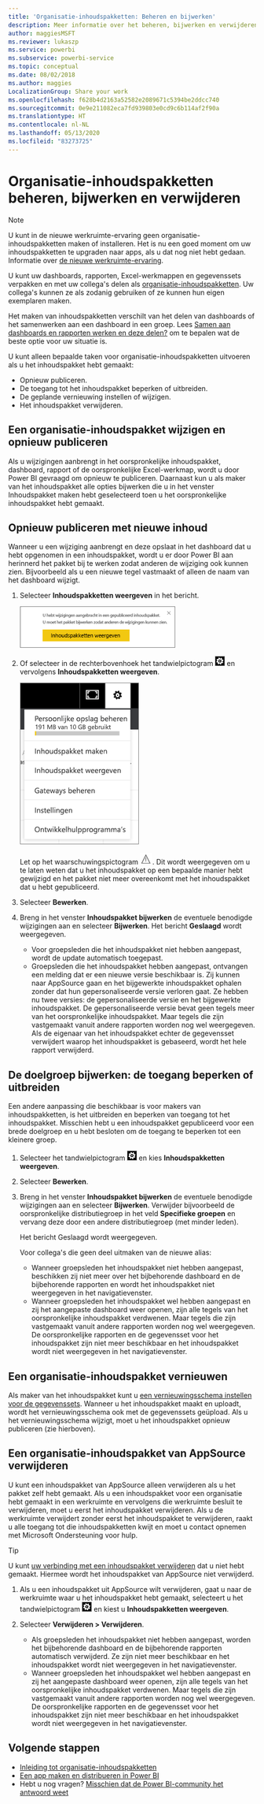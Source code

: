 ```yaml
---
title: 'Organisatie-inhoudspakketten: Beheren en bijwerken'
description: Meer informatie over het beheren, bijwerken en verwijderen van de organisatie-inhoudspakketten in Power BI.
author: maggiesMSFT
ms.reviewer: lukaszp
ms.service: powerbi
ms.subservice: powerbi-service
ms.topic: conceptual
ms.date: 08/02/2018
ms.author: maggies
LocalizationGroup: Share your work
ms.openlocfilehash: f628b4d2163a52582e2089671c5394be2ddcc740
ms.sourcegitcommit: 0e9e211082eca7fd939803e0cd9c6b114af2f90a
ms.translationtype: HT
ms.contentlocale: nl-NL
ms.lasthandoff: 05/13/2020
ms.locfileid: "83273725"
---
```

# <a name="manage-update-and-delete-organizational-content-packs"></a>Organisatie-inhoudspakketten beheren, bijwerken en verwijderen
> [!NOTE]
> U kunt in de nieuwe werkruimte-ervaring geen organisatie-inhoudspakketten maken of installeren. Het is nu een goed moment om uw inhoudspakketten te upgraden naar apps, als u dat nog niet hebt gedaan. Informatie over [de nieuwe werkruimte-ervaring](service-create-the-new-workspaces.md).
> 

U kunt uw dashboards, rapporten, Excel-werkmappen en gegevenssets verpakken en met uw collega's delen als [organisatie-inhoudspakketten](service-organizational-content-pack-introduction.md). Uw collega's kunnen ze als zodanig gebruiken of ze kunnen hun eigen exemplaren maken.

Het maken van inhoudspakketten verschilt van het delen van dashboards of het samenwerken aan een dashboard in een groep. Lees [Samen aan dashboards en rapporten werken en deze delen?](service-how-to-collaborate-distribute-dashboards-reports.md) om te bepalen wat de beste optie voor uw situatie is.

U kunt alleen bepaalde taken voor organisatie-inhoudspakketten uitvoeren als u het inhoudspakket hebt gemaakt:

* Opnieuw publiceren.
* De toegang tot het inhoudspakket beperken of uitbreiden.
* De geplande vernieuwing instellen of wijzigen.
* Het inhoudspakket verwijderen.

## <a name="modify-and-re-publish-an-organizational-content-pack"></a>Een organisatie-inhoudspakket wijzigen en opnieuw publiceren
Als u wijzigingen aanbrengt in het oorspronkelijke inhoudspakket, dashboard, rapport of de oorspronkelijke Excel-werkmap, wordt u door Power BI gevraagd om opnieuw te publiceren. Daarnaast kun u als maker van het inhoudspakket alle opties bijwerken die u in het venster Inhoudspakket maken hebt geselecteerd toen u het oorspronkelijke inhoudspakket hebt gemaakt. 

## <a name="republish-with-new-content"></a>Opnieuw publiceren met nieuwe inhoud
Wanneer u een wijziging aanbrengt en deze opslaat in het dashboard dat u hebt opgenomen in een inhoudspakket, wordt u er door Power BI aan herinnerd het pakket bij te werken zodat anderen de wijziging ook kunnen zien. Bijvoorbeeld als u een nieuwe tegel vastmaakt of alleen de naam van het dashboard wijzigt.

1. Selecteer **Inhoudspakketten weergeven** in het bericht.
   
   ![](media/service-organizational-content-pack-manage-update-delete/pbi_contpkchangesmessage.png)
2. Of selecteer in de rechterbovenhoek het tandwielpictogram ![](media/service-organizational-content-pack-manage-update-delete/cog.png) en vervolgens **Inhoudspakketten weergeven**.
   
   ![](media/service-organizational-content-pack-manage-update-delete/pbi_contpkview.png)
   
   Let op het waarschuwingspictogram ![](media/service-organizational-content-pack-manage-update-delete/pbi_contpkwarningicon.png).  Dit wordt weergegeven om u te laten weten dat u het inhoudspakket op een bepaalde manier hebt gewijzigd en het pakket niet meer overeenkomt met het inhoudspakket dat u hebt gepubliceerd.
3. Selecteer **Bewerken**.  
4. Breng in het venster **Inhoudspakket bijwerken** de eventuele benodigde wijzigingen aan en selecteer **Bijwerken**. Het bericht **Geslaagd** wordt weergegeven.
   
   * Voor groepsleden die het inhoudspakket niet hebben aangepast, wordt de update automatisch toegepast.
   * Groepsleden die het inhoudspakket hebben aangepast, ontvangen een melding dat er een nieuwe versie beschikbaar is.  Zij kunnen naar AppSource gaan en het bijgewerkte inhoudspakket ophalen zonder dat hun gepersonaliseerde versie verloren gaat.  Ze hebben nu twee versies: de gepersonaliseerde versie en het bijgewerkte inhoudspakket.  De gepersonaliseerde versie bevat geen tegels meer van het oorspronkelijke inhoudspakket.  Maar tegels die zijn vastgemaakt vanuit andere rapporten worden nog wel weergegeven. Als de eigenaar van het inhoudspakket echter de gegevensset verwijdert waarop het inhoudspakket is gebaseerd, wordt het hele rapport verwijderd.  

## <a name="update-the-audience-expand-or-restrict-access"></a>De doelgroep bijwerken: de toegang beperken of uitbreiden
Een andere aanpassing die beschikbaar is voor makers van inhoudspakketten, is het uitbreiden en beperken van toegang tot het inhoudspakket.  Misschien hebt u een inhoudspakket gepubliceerd voor een brede doelgroep en u hebt besloten om de toegang te beperken tot een kleinere groep.  

1. Selecteer het tandwielpictogram ![](media/service-organizational-content-pack-manage-update-delete/cog.png) en kies **Inhoudspakketten weergeven**.
2. Selecteer **Bewerken**. 
3. Breng in het venster **Inhoudspakket bijwerken** de eventuele benodigde wijzigingen aan en selecteer **Bijwerken**. Verwijder bijvoorbeeld de oorspronkelijke distributiegroep in het veld **Specifieke groepen** en vervang deze door een andere distributiegroep (met minder leden).
   
   Het bericht Geslaagd wordt weergegeven.
   
   Voor collega's die geen deel uitmaken van de nieuwe alias:
   
   * Wanneer groepsleden het inhoudspakket niet hebben aangepast, beschikken zij niet meer over het bijbehorende dashboard en de bijbehorende rapporten en wordt het inhoudspakket niet weergegeven in het navigatievenster.
   * Wanneer groepsleden het inhoudspakket wel hebben aangepast en zij het aangepaste dashboard weer openen, zijn alle tegels van het oorspronkelijke inhoudspakket verdwenen.  Maar tegels die zijn vastgemaakt vanuit andere rapporten worden nog wel weergegeven. De oorspronkelijke rapporten en de gegevensset voor het inhoudspakket zijn niet meer beschikbaar en het inhoudspakket wordt niet weergegeven in het navigatievenster.   

## <a name="refresh-an-organizational-content-pack"></a>Een organisatie-inhoudspakket vernieuwen
Als maker van het inhoudspakket kunt u [een vernieuwingsschema instellen voor de gegevenssets](../connect-data/refresh-data.md).  Wanneer u het inhoudspakket maakt en uploadt, wordt het vernieuwingsschema ook met de gegevenssets geüpload. Als u het vernieuwingsschema wijzigt, moet u het inhoudspakket opnieuw publiceren (zie hierboven).

## <a name="delete-an-organizational-content-pack-from-appsource"></a>Een organisatie-inhoudspakket van AppSource verwijderen
U kunt een inhoudspakket van AppSource alleen verwijderen als u het pakket zelf hebt gemaakt. Als u een inhoudspakket voor een organisatie hebt gemaakt in een werkruimte en vervolgens die werkruimte besluit te verwijderen, moet u eerst het inhoudspakket verwijderen. Als u de werkruimte verwijdert zonder eerst het inhoudspakket te verwijderen, raakt u alle toegang tot die inhoudspakketten kwijt en moet u contact opnemen met Microsoft Ondersteuning voor hulp. 

> [!TIP]
> U kunt [uw verbinding met een inhoudspakket verwijderen](service-organizational-content-pack-disconnect.md) dat u niet hebt gemaakt. Hiermee wordt het inhoudspakket van AppSource niet verwijderd.
> 
> 

1. Als u een inhoudspakket uit AppSource wilt verwijderen, gaat u naar de werkruimte waar u het inhoudspakket hebt gemaakt, selecteert u het tandwielpictogram ![](media/service-organizational-content-pack-manage-update-delete/cog.png) en kiest u **Inhoudspakketten weergeven**.
2. Selecteer **Verwijderen \> Verwijderen**. 
   
   * Als groepsleden het inhoudspakket niet hebben aangepast, worden het bijbehorende dashboard en de bijbehorende rapporten automatisch verwijderd. Ze zijn niet meer beschikbaar en het inhoudspakket wordt niet weergegeven in het navigatievenster.
   * Wanneer groepsleden het inhoudspakket wel hebben aangepast en zij het aangepaste dashboard weer openen, zijn alle tegels van het oorspronkelijke inhoudspakket verdwenen.  Maar tegels die zijn vastgemaakt vanuit andere rapporten worden nog wel weergegeven. De oorspronkelijke rapporten en de gegevensset voor het inhoudspakket zijn niet meer beschikbaar en het inhoudspakket wordt niet weergegeven in het navigatievenster.   

## <a name="next-steps"></a>Volgende stappen
* [Inleiding tot organisatie-inhoudspakketten](service-organizational-content-pack-introduction.md)
* [Een app maken en distribueren in Power BI](service-create-distribute-apps.md) 
* Hebt u nog vragen? [Misschien dat de Power BI-community het antwoord weet](https://community.powerbi.com/)


